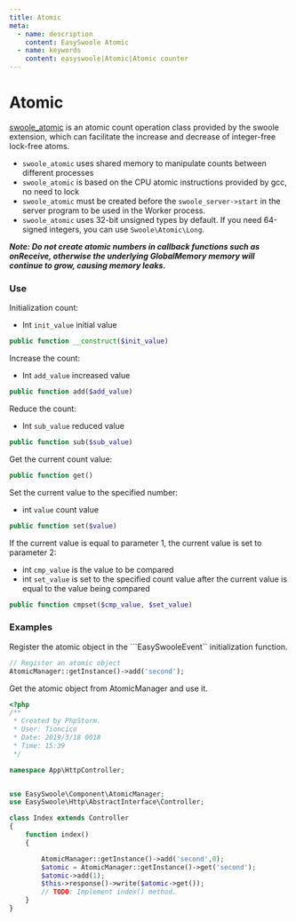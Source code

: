 ```yaml
---
title: Atomic
meta:
  - name: description
    content: EasySwoole Atomic
  - name: keywords
    content: easyswoole|Atomic|Atomic counter
---
```


# Atomic

[swoole_atomic](https://wiki.swoole.com/wiki/page/p-atomic.html) is an atomic count operation class provided by the swoole extension, which can facilitate the increase and decrease of integer-free lock-free atoms.

- `swoole_atomic` uses shared memory to manipulate counts between different processes
- `swoole_atomic` is based on the CPU atomic instructions provided by gcc, no need to lock
- `swoole_atomic` must be created before the `swoole_server->start` in the server program to be used in the Worker process.
- `swoole_atomic` uses 32-bit unsigned types by default. If you need 64-signed integers, you can use `Swoole\Atomic\Long`.

***Note: Do not create atomic numbers in callback functions such as onReceive, otherwise the underlying GlobalMemory memory will continue to grow, causing memory leaks.***

### Use

Initialization count:

- Int `init_value` initial value

```php
public function __construct($init_value)
```

Increase the count:

- Int `add_value` increased value

```php
public function add($add_value)
```

Reduce the count:

- Int `sub_value` reduced value

```php
public function sub($sub_value)
```

Get the current count value:

```php
public function get()
```

Set the current value to the specified number:

- int `value` count value

```php
public function set($value)
```

If the current value is equal to parameter 1, the current value is set to parameter 2:

- int `cmp_value` is the value to be compared
- int `set_value` is set to the specified count value after the current value is equal to the value being compared

```php
public function cmpset($cmp_value, $set_value)
```

### Examples

Register the atomic object in the ```EasySwooleEvent`` initialization function.

```php
// Register an atomic object
AtomicManager::getInstance()->add('second');
```

Get the atomic object from AtomicManager and use it.

```php
<?php
/**
 * Created by PhpStorm.
 * User: Tioncico
 * Date: 2019/3/18 0018
 * Time: 15:39
 */

namespace App\HttpController;


use EasySwoole\Component\AtomicManager;
use EasySwoole\Http\AbstractInterface\Controller;

class Index extends Controller
{
    function index()
    {

        AtomicManager::getInstance()->add('second',0);
        $atomic = AtomicManager::getInstance()->get('second');
        $atomic->add(1);
        $this->response()->write($atomic->get());
        // TODO: Implement index() method.
    }
}
```

